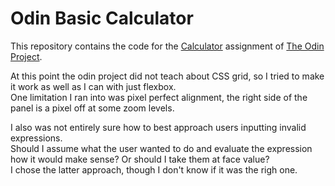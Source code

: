 # Odin Basic Calculator
This repository contains the code for the [Calculator](https://www.theodinproject.com/lessons/foundations-calculator) assignment of [The Odin Project](https://theodinproject.com).

At this point the odin project did not teach about CSS grid, so I tried to make it work as well as I can with just
flexbox.  
One limitation I ran into was pixel perfect alignment, the right side of the panel is a pixel off at some zoom levels.

I also was not entirely sure how to best approach users inputting invalid expressions.  
Should I assume what the user wanted to do and evaluate the expression how it would make sense? Or should I take them at face value?  
I chose the latter approach, though I don't know if it was the righ one.